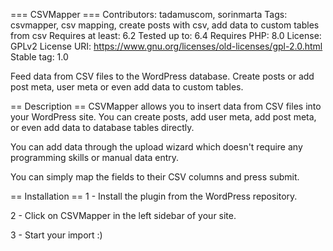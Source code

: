 === CSVMapper ===
Contributors: tadamuscom, sorinmarta
Tags: csvmapper, csv mapping, create posts with csv, add data to custom tables from csv
Requires at least: 6.2
Tested up to: 6.4
Requires PHP: 8.0
License: GPLv2
License URI: https://www.gnu.org/licenses/old-licenses/gpl-2.0.html
Stable tag: 1.0

Feed data from CSV files to the WordPress database. Create posts or add post meta, user meta or even add data to custom tables.

== Description ==
CSVMapper allows you to insert data from CSV files into your WordPress site. You can create posts, add user meta, add post meta, or even add data to database tables directly.

You can add data through the upload wizard which doesn't require any programming skills or manual data entry.

You can simply map the fields to their CSV columns and press submit.

== Installation ==
1 - Install the plugin from the WordPress repository.

2 - Click on CSVMapper in the left sidebar of your site.

3 - Start your import :)